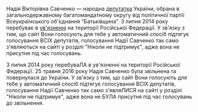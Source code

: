 Надія Вікторівна Савченко — народна [депутатка](http://itd.rada.gov.ua/mps/info/page/18166) України, обрана в загальнодержавному багатомандатному округу від політичної партії Всеукраїнського об'єднання “Батьківщина”. З липня 2014 року перебуває в [ув'язненні](http://file.liga.net/person/75237-savchenko-nadezhda.html) на території Російської Федерації. У зв'язку з тим, що сайт Вони голосують для тебе у автоматичний спосіб підтягує голосування ВСІХ депутатів, голосування Надії Савченко так само з'являються на сайті у розділі "Ніколи не підтримує", адже вона не присутня під час голосувань.

З липня 2014 року перебуваЛА в ув'язненні на території Російської Федерації. 25 травня 2016 року Надія Савченко була звільнена та повернулася до України. У зв'язку з тим, що сайт Вони голосують для тебе у автоматичний спосіб підтягує голосування ВСІХ депутатів, голосування Надії Савченко так само з'являЛИСЯ на сайті у розділі "Ніколи не підтримує", адже вона не БУЛА присутня під час голосувань до звільнення.